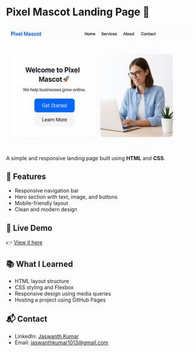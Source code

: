 # Pixel Mascot Landing Page 🚀

![Pixel Mascot Preview](preview.png)

A simple and responsive landing page built using **HTML** and **CSS**.

## 🔹 Features
- Responsive navigation bar
- Hero section with text, image, and buttons
- Mobile-friendly layout
- Clean and modern design

## 🔗 Live Demo
👉 [View it here](https://jaswanth1013.github.io/pixel-landing/)

## 📚 What I Learned
- HTML layout structure
- CSS styling and Flexbox
- Responsive design using media queries
- Hosting a project using GitHub Pages

## 📬 Contact
- LinkedIn: [Jaswanth Kumar](https://www.linkedin.com/in/jaswanth-kumar-petrum-6a47432a1)
- Email: jaswanthkumar1013@gmail.com
